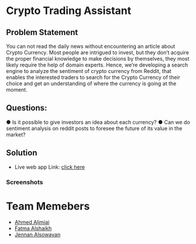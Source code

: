 # Crypto Trading Assistant 

## Problem Statement
You can not read the daily news without encountering an article about Crypto Currency. Most people are intrigued to invest, but they don’t acquire the proper financial knowledge to make decisions by themselves, they most likely require the help of domain experts. Hence, we’re developing a search engine to analyze the sentiment of crypto currency from Reddit, that enables the interested traders to search for the Crypto Currency of their choice and get an understanding of where the currency is going at the moment.

## Questions:
● Is it possible to give investors an idea about each currency?
● Can we do sentiment analysis on reddit posts to foresee the future of its value in
the market?

## Solution
* Live web app Link: [click here](https://share.streamlit.io/jennansowayan/nlp_cryptocurrency/main)

### Screenshots


# Team Memebers
* [Ahmed Aljmiai](https://github.com/AAljmiai)  
* [Fatma Alshaikh](https://github.com/entaim)
* [Jennan Alsowayan](https://github.com/jennansowayan)  
